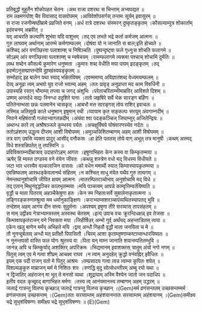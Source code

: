 

  
प्रतिबुद्धो मुहुर्तेन शोकोपहत चेतनः ।अथ राजा दशरथः स चिन्ताम् अभ्यपद्यत  ॥   
राम लक्ष्मणयोश् चैव विवासाद् वासवोपमम् ।आविवेशोपसर्गस् तन्तमः सूर्यम् इवासुरम्  ॥   
स राजा रजनीम्षष्ठीम्रामे प्रव्रजिते वनम् ।अर्ध रात्रे दशरथः संस्मरन् दुष्कृतङ्कृतम् ।कौसल्याम्पुत्र शोकार्ताम् इदंवचनम् अब्रवीत्  ॥   
यद् आचरति कल्याणि शुभंवा यदि वाशुभम् ।तद् एव लभते भद्रे कर्ता कर्मजम् आत्मनः  ॥   
गुरु लाघवम् अर्थानाम् आरम्भे कर्मणाम्फलम् ।दोषंवा यो न जानाति स बाल;इति होच्यते  ॥   
कश्चिद् आंर वणञ्छित्त्वा पलाशाम्श् च निषिञ्चति ।पुष्पन्दृष्ट्वा फले गृध्नुःस शोचति फलागमे  ॥   
सोऽहम् आंर वणञ्छित्त्वा पलाशाम्श् च म्यषेचयम् ।रामम्फलागमे त्यक्त्वा पश्चाच् शोचामि दुर्मतिः  ॥   
लब्ध शब्देन कौसल्ये कुमारेण धनुष्मता ।कुमारः शब्द वेधीति मया पापम् इदङ्कृतम् ।तद् इदम्मेऽनुसम्प्राप्तन्देवि दुह्खंस्वयङ्कृतम्  ॥   
सम्मोहाद् इह बालेन यथा स्याद् भक्षितंविषम् ।एवम्ममाप्य् अविज्ञातंशब्द वेध्यमयम्फलम्  ॥   
देव्य् अनूढा त्वम् अभवो युव राजो भवाम्य् अहम् ।ततः प्रावृड् अनुप्राप्ता मद काम विवर्धिनी  ॥   
उपास्यहि रसान् भौमाम्स् तप्त्वा च जगद् अंशुभिः ।परेताचरिताम्भीमाम्रविर् आविशते दिशम्  ॥   
उष्णम् अन्तर्दधे सद्यः स्निग्धा ददृशिरे घनाः ।ततो जहृषिरे सर्वे भेक सारङ्ग बर्हिणः  ॥   
पतितेनाम्भसा छन्नः पतमानेन चासकृत् ।आबभौ मत्त सारङ्गस् तोय राशिर् इवाचलः  ॥   
तस्मिन्न् अतिसुखे काले धनुष्मान् इषुमान् रथी ।व्यायाम कृत सङ्कल्पः सरयूम् अंवगाम्नदीम्  ॥   
निपाने महिषंरात्रौ गजंवाभ्यागतन्नदीम् ।अंयंवा श्वा पदङ्कञ्चिज् जिघाम्सुर् अजितेन्द्रियः  ॥   
अथान्ध कारे त्व् अश्रौषञ्जले कुम्भस्य पर्यतः ।अचक्षुर्विषये घोषंवारणस्येव नर्दतः  ॥   
ततोऽहंशरम् उद्धृत्य दीप्तम् आशी विषोपमम् ।अमुञ्चन्निशितम्बाणम् अहम् आशी विषोपमम्  ॥   
तत्र वाग् उषसि व्यक्ता प्रादुर् आसीद् वनौकसः ।हा हेति पततस् तोये वाग् अभूत् तत्र मानुषी ।कथम् अस्मद् विधे शस्त्रन्निपतेत् तु तपस्विनि  ॥   
प्रविविक्ताम्नदीम्रात्राव् उदाहारोऽहम् आगतः ।इषुणाभिहतः केन कस्य वा किम्कृतम्मया  ॥   
ऋषेर् हि म्यस्त दण्डस्य वने वंयेन जीवतः ।कथन्नु शस्त्रेण वधो मद् विधस्य विधीयते  ॥   
जटा भार धरस्यैव वल्कलाजिन वाससः ।को वधेन ममार्थी स्यात् किम्वास्यापकृतम्मया  ॥   
एवन्निष्फलम् आरब्धङ्केवलानर्थ संहितम् ।न कश्चित् साधु मंयेत यथैव गुरु तल्पगम्  ॥   
नेमन्तथानुशोचामि जीवित क्षयम् आत्मनः ।मातरम्पितरञ्चोभाव् अनुशोचामि मद् विधे  ॥   
तद् एतान् मिथुनंवृद्धञ्चिर कालभृतम्मया ।मयि पञ्चत्वम् आपन्ने काम्वृत्तिम्वर्तयिष्यति  ॥   
वृद्धौ च माता पितराव् अहञ्चैकेषुणा हतः ।केन स्म निहताःसर्वे सुबालेनाकृतात्मना  ॥   
तङ्गिरङ्करुणाम्श्रुत्वा मम धर्मानुकाङ्क्षिणः ।कराभ्याम्सशरञ्चापंव्यथितस्यापतद् भुवि  ॥   
तन्देशम् अहम् आगंय दीन सत्त्वः सुदुर्मनाः ।अपश्यम् इषुणा तीरे सरय्वास् तापसंहतम्  ॥   
स माम् उद्वीक्ष्य नेत्राभ्याम्त्रस्तम् अस्वस्थ चेतसम् ।इत्य् उवाच वचः क्रूरन्दिधक्षन्न् इव तेजसा  ॥   
किम्तवापकृतंराजन् वने निवसता मया ।जिहीर्षिउर् अम्भो गुर्व् अर्थंयद् अहन्ताडितस् त्वया  ॥   
एकेन खलु बाणेन मर्मंय् अभिहते मयि ।द्वाव् अन्धौ निहतौ वृद्धौ माता जनयिता च मे  ॥   
तौ नूनन्दुर्बलाव् अन्धौ मत् प्रतीक्षौ पिपासितौ ।चिरम् आशा कृताम्तृष्णाम्कष्टाम्सन्धारयिष्यतः  ॥   
न नूनन्तपसो वास्ति फल योगः श्रुतस्य वा ।पिता यन् माम्न जानाति शयानम्पतितम्भुवि  ॥   
जानन्न् अपि च किम्कुर्याद् अशक्तिर् अपरिक्रमः ।भिद्यमानम् इवाशक्तस् त्रातुम् अंयो नगो नगम्  ॥   
पितुस् त्वम् एव मे गत्वा शीघ्रम् आचक्ष्व राघव ।न त्वाम् अनुदहेत् क्रुद्धो वनंवह्निर् इवैधितः  ॥   
इयम् एक पदी राजन् यतो मे पितुर् आश्रमः ।तम्प्रसादय गत्वा त्वन्न त्वाम्स कुपितः शपेत्  ॥   
विशल्यङ्कुरु माम्राजन् मर्म मे निशितः शरः ।रुणद्धि मृदु सोत्सेधन्तीरम् अम्बु रयो यथा  ॥   
न द्विजातिर् अहंराजन् मा भूत् ते मनसो व्यथा ।शूद्रायाम् अस्मि वैश्येन जातो जन पदाधिप  ॥   
इतीव वदतः कृच्छ्राद् बाणाभिहत मर्मणः ।तस्य त्व् आनंयमानस्य तम्बाणम् अहम् उद्धरम्  ॥   
जलार्द्र गात्रन्तु विलप्य कृच्छाञ् जलार्द्र गात्रन्तु विलप्य कृच्छान् ।(Gem)मर्म व्रणंसन्ततम् उच्छसन्तम्मर्म व्रणंसन्ततम् उच्छसन्तम् ।(Gem)ततः सरय्वाम्तम् अहंशयानन्ततः सरय्वाम्तम् अहंशयानम् ।(Gem)समीक्ष्य भद्रे सुभृशंविषण्णः समीक्ष्य भद्रे सुभृशंविषण्णः  ॥ (E)(Gem)  
